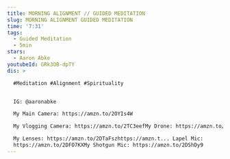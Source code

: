 ```yaml
---
title: MORNING ALIGNMENT // GUIDED MEDITATION
slug: MORNING ALIGNMENT GUIDED MEDITATION
time: '7:31'
tags:
  - Guided Meditation
  - 5min
stars:
  - Aaron Abke
youtubeId: GRk3OB-dpTY
dis: >

  #Meditation #Alignment #Spirituality


  IG: @aaronabke

  My Main Camera: https://amzn.to/2OYIs4W

  My Vlogging Camera: https://amzn.to/2TC3eefMy Drone: https://amzn.to/2R7In0L

  My Lenses: https://amzn.to/2DTaFszhttps://amzn.t... Lapel Mic:
  https://amzn.to/2DFO7KXMy Shotgun Mic: https://amzn.to/2DShDy9
---
```


